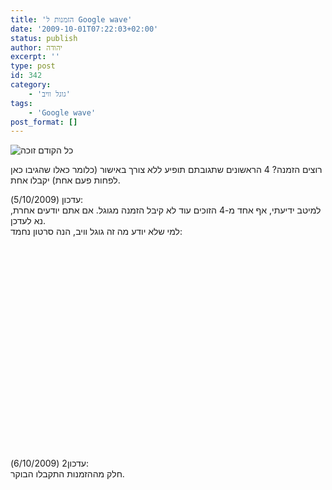 ```yaml
---
title: 'הזמנות ל Google wave'
date: '2009-10-01T07:22:03+02:00'
status: publish
author: יהודה
excerpt: ''
type: post
id: 342
category:
    - 'גוגל וויב'
tags:
    - 'Google wave'
post_format: []
---
```

![כל הקודם זוכה](http://img.skitch.com/20091001-eur1qys66xiyntdsmc14w51cuw.png)

רוצים הזמנה? 4 הראשונים שתגובתם תופיע ללא צורך באישור (כלומר כאלו שהגיבו כאן לפחות פעם אחת) יקבלו אחת.

עדכון (5/10/2009):  
למיטב ידיעתי, אף אחד מ-4 הזוכים עוד לא קיבל הזמנה מגוגל. אם אתם יודעים אחרת, נא לעדכן.  
למי שלא יודע מה זה גוגל וויב, הנה סרטון נחמד:  
<object height="340" width="560"><param name="movie" value="http://www.youtube.com/v/rDu2A3WzQpo&hl=en&fs=1&"></param><param name="allowFullScreen" value="true"></param><param name="allowscriptaccess" value="always"></param><embed allowfullscreen="true" allowscriptaccess="always" height="340" src="http://www.youtube.com/v/rDu2A3WzQpo&hl=en&fs=1&" type="application/x-shockwave-flash" width="560"></embed></object>

עדכון2 (6/10/2009):  
חלק מההזמנות התקבלו הבוקר.
